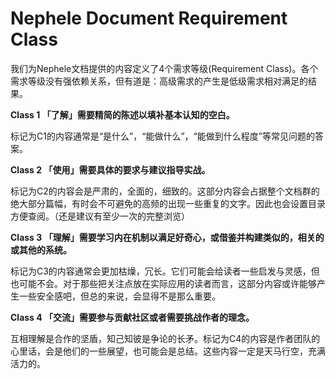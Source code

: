 # Nephele Document Requirement Class

我们为Nephele文档提供的内容定义了4个需求等级(Requirement Class)。各个需求等级没有强依赖关系，但有道是：高级需求的产生是低级需求相对满足的结果。

**Class 1 「了解」需要精简的陈述以填补基本认知的空白。**

标记为C1的内容通常是“是什么”，“能做什么”，“能做到什么程度”等常见问题的答案。

**Class 2 「使用」需要具体的要求与建议指导实战。** 

标记为C2的内容会是严肃的，全面的，细致的。这部分内容会占据整个文档群的绝大部分篇幅，有时会不可避免的高频的出现一些重复的文字。因此也会设置目录方便查阅。（还是建议有至少一次的完整浏览）

**Class 3 「理解」需要学习内在机制以满足好奇心，或借鉴并构建类似的，相关的或其他的系统。**

标记为C3的内容通常会更加枯燥，冗长。它们可能会给读者一些启发与灵感，但也可能不会。对于那些把关注点放在实际应用的读者而言，这部分内容或许能够产生一些安全感吧，但总的来说，会显得不是那么重要。

**Class 4 「交流」需要参与贡献社区或者需要挑战作者的理念。**

互相理解是合作的坚盾，知己知彼是争论的长矛。标记为C4的内容是作者团队的心里话，会是他们的一些展望，也可能会是总结。这些内容一定是天马行空，充满活力的。

